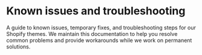 # Known issues and troubleshooting

A guide to known issues, temporary fixes, and troubleshooting steps for our Shopify themes. We maintain this documentation to help you resolve common problems and provide workarounds while we work on permanent solutions.
